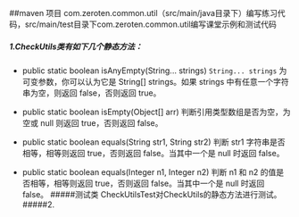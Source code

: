 ##maven 项⽬
com.zeroten.common.util（src/main/java⽬录下）编写练习代码，src/main/test目录下com.zeroten.common.util编写课堂示例和测试代码
##### 1.CheckUtils类有如下几个静态方法：
- public static boolean isAnyEmpty(String... strings)
    `String... strings` 为可变参数，你可以认为它是 String[] strings。如果 strings 中有任意一个字符串为空，则返回 false，否则返回 true。

- public static boolean isEmpty(Object[] arr)
    判断引用类型数组是否为空，为空或 null 则返回 true，否则返回 false。

- public static boolean equals(String str1, String str2)
    判断 str1 字符串是否相等，相等则返回 true，否则返回 false。当其中一个是 null 时返回 false。

- public static boolean equals(Integer n1, Integer n2)
    判断 n1 和 n2 的值是否相等，相等则返回 true，否则返回 false。当其中一个是 null 时返回 false。
#####测试类 CheckUtilsTest对CheckUtils的静态方法进行测试。
#####2.


